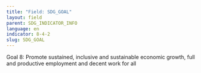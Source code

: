 ```yaml
---
title: "Field: SDG_GOAL"
layout: field
parent: SDG_INDICATOR_INFO
language: en
indicator: 8-4-2
slug: SDG_GOAL
---
```

Goal 8: Promote sustained, inclusive and sustainable economic growth, full and productive employment and decent work for all